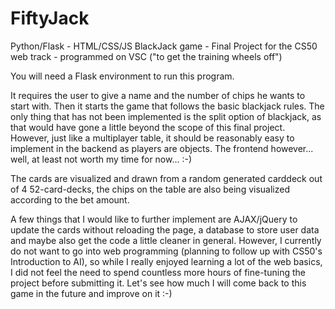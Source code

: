 # FiftyJack

Python/Flask - HTML/CSS/JS
BlackJack game - Final Project for the CS50 web track - programmed on VSC ("to get the training wheels off")

You will need a Flask environment to run this program.


It requires the user to give a name and the number of chips he wants to start with.
Then it starts the game that follows the basic blackjack rules. The only thing that has not been implemented is the split option of blackjack, as that would have gone a little beyond the scope of this final project. However, just like a multiplayer table, it should be reasonably easy to implement in the backend as players are objects.
The frontend however... well, at least not worth my time for now... :-)

The cards are visualized and drawn from a random generated carddeck out of 4 52-card-decks, the chips on the table are also being visualized according to the bet amount.

A few things that I would like to further implement are AJAX/jQuery to update the cards without reloading the page, a database to store user data and maybe also get the code a little cleaner in general.
However, I currently do not want to go into web programming (planning to follow up with CS50's Introduction to AI), so while I really enjoyed learning a lot of the web basics, I did not feel the need to spend countless more hours of fine-tuning the project before submitting it.
Let's see how much I will come back to this game in the future and improve on it :-)
